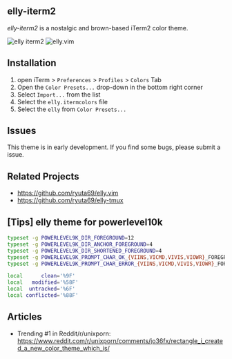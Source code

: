 ## elly-iterm2

*elly-iterm2* is a nostalgic and brown-based iTerm2 color theme.

<img alt="elly iterm2" src="https://user-images.githubusercontent.com/41639488/98157819-3f36ca00-1f1d-11eb-962c-17f33996bd48.png">

<img alt="elly.vim" src="https://user-images.githubusercontent.com/41639488/98123673-814c1580-1ef5-11eb-8520-06af6404e738.png">

## Installation

1. open iTerm > `Preferences` > `Profiles` > `Colors` Tab
2. Open the `Color Presets...` drop-down in the bottom right corner
3. Select `Import...` from the list
4. Select the `elly.itermcolors` file
5. Select the `elly` from `Color Presets...`

## Issues
This theme is in early development. If you find some bugs, please submit a issue.

## Related Projects
- https://github.com/ryuta69/elly.vim
- https://github.com/ryuta69/elly-tmux

## [Tips] elly theme for powerlevel10k

```zsh
typeset -g POWERLEVEL9K_DIR_FOREGROUND=12
typeset -g POWERLEVEL9K_DIR_ANCHOR_FOREGROUND=4
typeset -g POWERLEVEL9K_DIR_SHORTENED_FOREGROUND=4
typeset -g POWERLEVEL9K_PROMPT_CHAR_OK_{VIINS,VICMD,VIVIS,VIOWR}_FOREGROUND=12
typeset -g POWERLEVEL9K_PROMPT_CHAR_ERROR_{VIINS,VICMD,VIVIS,VIOWR}_FOREGROUND=88

local      clean='%9F'
local   modified='%58F'
local  untracked='%6F'
local conflicted='%88F'
```

## Articles

- Trending #1 in Reddit/r/unixporn: https://www.reddit.com/r/unixporn/comments/jo36fx/rectangle_i_created_a_new_color_theme_which_is/
